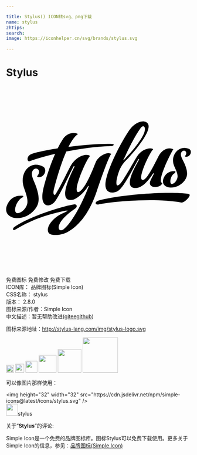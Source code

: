 ```yaml
---

title: Stylus() ICON转svg、png下载
name: stylus
zhTips: 
search: 
image: https://iconhelper.cn/svg/brands/stylus.svg

---
```


# Stylus  <small style="font-size: 60%;font-weight: 100"></small>

<div id="svg" class="svg-wrap">
<svg viewBox="0 0 24 24" role="img" xmlns="http://www.w3.org/2000/svg"><title>Stylus icon</title><path d="M13.672 8.86c-.446-.354-1.698.239-2.052 1.118-.445 1.117-1.105 2.747-1.752 3.461-.683.751-.751.171-.683-.262.158-1.02 1.153-3.382 1.697-4.048-.202-.299-1.52-.256-2.436 1.166-.342.537-1.123 2.326-1.99 3.736-.19.305-.428.092-.244-.622.207-.825.818-3.089 1.605-4.872 2.064-.409 4.255-.696 5.934-.702.226-.061.378-.263 0-.275-1.447-.049-3.62.122-5.653.379.391-.782.812-1.404 1.239-1.667-.464-.293-1.404-.177-1.941.617a10.55 10.55 0 0 0-.702 1.245c-1.49.232-2.766.494-3.413.739-.671.256-.598 1.068-.189.915.849-.317 1.996-.647 3.272-.94-.812 1.832-1.447 3.993-1.599 4.872-.379 2.137.946 2.124 1.593 1.282.702-.922 2.167-4.164 2.393-4.505.067-.116.159-.055.11.048-1.636 3.266-1.496 4.53-.171 4.249.598-.128 1.63-1.153 1.899-1.685.055-.128.171-.116.146-.061-1.038 2.693-2.356 4.872-3.241 5.556-.806.616-1.405-.721 1.446-2.638.422-.286.226-.677-.25-.543-1.471.232-5.683 1.569-7.533 2.851-.141.098-.269.177-.263.379.006.116.208.073.306.012 2.393-1.435 4.352-1.996 6.599-2.467.03.013.067.019.097.007.104-.025.098.03.031.073a3.992 3.992 0 0 1-.342.177c-1.514.592-2.43 1.898-2.106 2.564.275.574 1.758.366 2.46-.012 1.722-.934 2.973-2.766 3.828-5.293.745-2.241 1.685-4.78 1.905-4.854zm-9.976 7.235c.623-.745.696-1.514.214-2.943-.305-.903-.812-1.599-.44-2.161.397-.598 1.24-.018.538.781l.14.098c.843.098 1.258-1.056.629-1.386-1.661-.867-3.114.8-2.473 2.729.275.818.66 1.685.348 2.375-.268.592-.787.94-1.135.952-.727.037-.244-1.63.592-2.045.073-.036.177-.085.079-.207-1.031-.116-1.636.36-1.984 1.025-1.013 1.935 1.923 2.65 3.492.782zm19.981-2.064c-2.802-.366-8.845.122-11.513.831-.794.207-.574.628-.171.549.006 0 .177-.043.183-.043 2.192-.427 7.509-.8 10.61-.207.373.067 1.49-1.05.891-1.13zm-9.224-.329c.781-.391 1.941-2.809 2.704-4.133.055-.098.153-.019.098.048-1.929 3.321-1.111 3.706-.348 3.657 1.02-.061 1.96-1.526 2.167-1.856.086-.128.135-.024.086.068-.049.152-.226.421-.391.787-.232.519.012.72.214.812.317.153 1.184.055 1.318-.476-.866-.018 1.209-4.109 1.423-4.359-.58-.336-1.477.031-1.887.836-.872 1.728-1.605 3.12-2.063 3.144-.891.049 1.026-3.852 1.337-3.974-.189-.275-1.404-.159-2.082.891-.244.379-1.733 3.016-2.1 3.45-.647.769-.696.11-.513-.66.061-.262.165-.598.3-.97.427-.965.885-1.27 1.166-1.582 1.886-2.093 2.967-3.791 2.539-4.456-.378-.592-1.642-.33-2.454.891-1.496 2.241-2.875 5.311-3.052 6.716-.171 1.404.848 1.507 1.538 1.166zm7.375-3.297c.238.586.598 1.166.384 1.679-.177.439-.409.623-.665.665-.36.061-.263-1.068.354-1.404.055-.03.134-.177.061-.262-.781-.043-1.221.329-1.459.824-.69 1.447 1.563 1.843 2.668.421.439-.568.458-1.129.036-2.149-.268-.647-.677-1.129-.421-1.557.275-.451.934-.061.44.544l.11.061c.641.036.903-.818.415-1.032-1.288-.549-2.491.836-1.923 2.21zm-6.581-.812c.067-.153.11-.195.226-.452.671-1.477 1.514-3.034 2.094-3.76.36-.379.866.134-.049 1.538a14.17 14.17 0 0 1-1.813 2.265v.006c-.171.189-.324.348-.391.44-.049.061-.104.049-.067-.037z"/></svg>
</div>
<detail full-name='stylus'></detail>

<div class="detail-page">
<p>
<span><span class="badge-success badge">免费图标</span> <span class="badge-success badge">免费修改</span>  <span class="badge-success badge">免费下载</span> </span>
<br/>
<span>
ICON库：
<span class="badge-secondary badge">品牌图标(Simple Icon)</span> 
</span>
<br/>
<span>
CSS名称：
<span class="badge-secondary badge">stylus</span> 
</span>

<br/>
<span>
版本：
<span class="badge-secondary badge">2.8.0</span> 
</span>
<br/>
<span>图标来源/作者：<span class="badge-light badge">Simple Icon</span></span> 
<br/>
<span class="zh-detail">中文描述：暂无<span class="help-link"><span>帮助改进</span>(<a href="https://gitee.com/liuwave/icon-helper/edit/master/json/brands/stylus.json" target="_blank" rel="noopener noreferrer">gitee</a><a href="https://github.com/liuwave/icon-helper/edit/master/json/brands/stylus.json" target="_blank" rel="noopener noreferrer">github</a></span>)</span><br/>
</p>
</div><div class="description description alert alert-light"><p>图标来源地址：<a href="http://stylus-lang.com/img/stylus-logo.svg" target="_blank" rel="noopener noreferrer">http://stylus-lang.com/img/stylus-logo.svg</a></p></div>
<div class="alert alert-dark">
<img height="21" width="21" src="https://cdn.jsdelivr.net/npm/simple-icons@latest/icons/stylus.svg" />
<img height="24" width="24" src="https://cdn.jsdelivr.net/npm/simple-icons@latest/icons/stylus.svg" />
<img height="32" width="32" src="https://cdn.jsdelivr.net/npm/simple-icons@latest/icons/stylus.svg" />
<img height="48" width="48" src="https://cdn.jsdelivr.net/npm/simple-icons@latest/icons/stylus.svg" />
<img height="64" width="64" src="https://cdn.jsdelivr.net/npm/simple-icons@latest/icons/stylus.svg" />
<img height="96" width="96" src="https://cdn.jsdelivr.net/npm/simple-icons@latest/icons/stylus.svg" />

</div>
<div>
  <p>可以像图片那样使用：    
  </p>
  <div class="alert alert-primary" style="font-size: 14px">
    &lt;img height="32" width="32" src="https://cdn.jsdelivr.net/npm/simple-icons@latest/icons/stylus.svg" /&gt;
    <copy-btn content='<img height="32" width="32" src="https://cdn.jsdelivr.net/npm/simple-icons@latest/icons/stylus.svg" />'></copy-btn>
  </div>
  <div class="alert alert-secondary">
    <img height="32" width="32" src="https://cdn.jsdelivr.net/npm/simple-icons@latest/icons/stylus.svg" />stylus
    <copy-btn content="stylus" btn-title="复制图标名称"></copy-btn>
  </div>
</div>
<div class="icon-detail__container">
<p>关于“<b>Stylus</b>”的评论:</p>
</div>
<Vssue title="关于“Stylus”的评论" />
<div><p>Simple Icon是一个免费的品牌图标库。图标Stylus可以免费下载使用。更多关于  Simple Icon的信息，参见：<a target="_blank" href="https://iconhelper.cn/brands.html">品牌图标(Simple Icon)</a>
</p></div>
